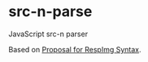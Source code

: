 src-n-parse
===========

JavaScript src-n parser

Based on [Proposal for RespImg Syntax](http://tabatkins.github.io/specs/respimg/Overview.html).
